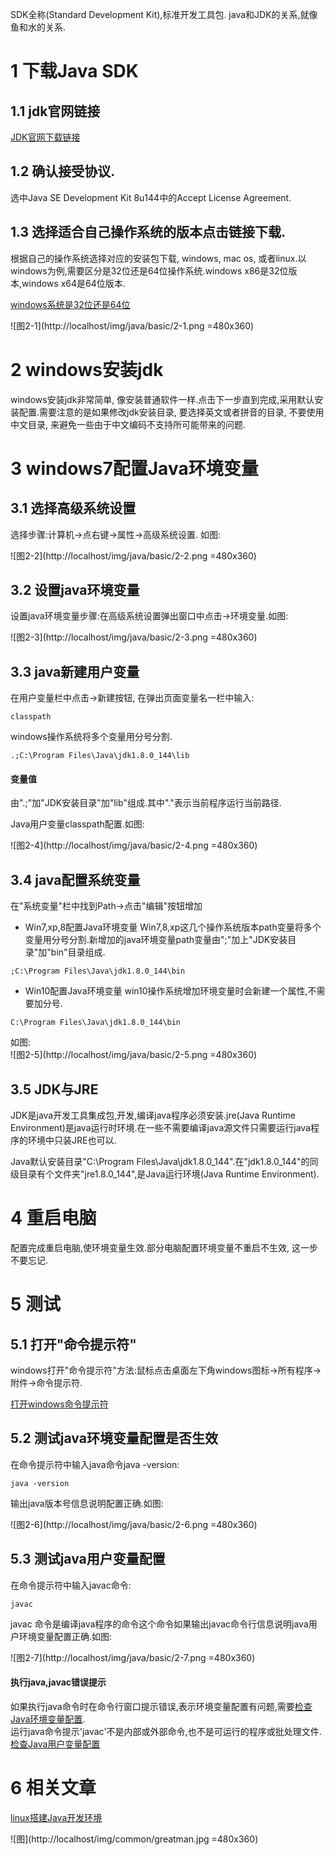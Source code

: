 <div class="jumbotron">
<p>SDK全称(Standard Development Kit),标准开发工具包. java和JDK的关系,就像鱼和水的关系.  </p>  
</div>


1 下载Java SDK
===

1.1 jdk官网链接
---
[JDK官网下载链接](http://www.oracle.com/technetwork/java/javase/downloads/jdk8-downloads-2133151.html)
    
1.2 确认接受协议.
---
选中Java SE Development Kit 8u144中的Accept License Agreement.

1.3 选择适合自己操作系统的版本点击链接下载.
---
根据自己的操作系统选择对应的安装包下载, windows, mac os, 或者linux.以windows为例,需要区分是32位还是64位操作系统.windows x86是32位版本,windows x64是64位版本.

[windows系统是32位还是64位](http://dashidan.com/article/windows/faq/1.html#1)
   
![图2-1](http://localhost/img/java/basic/2-1.png =480x360)   

2 windows安装jdk
===

windows安装jdk非常简单, 像安装普通软件一样.点击下一步直到完成,采用默认安装配置.需要注意的是如果修改jdk安装目录, 要选择英文或者拼音的目录, 不要使用中文目录, 来避免一些由于中文编码不支持所可能带来的问题.

3 windows7配置Java环境变量
===

3.1 选择高级系统设置
---
选择步骤:计算机->点右键->属性->高级系统设置. 如图:
   
![图2-2](http://localhost/img/java/basic/2-2.png =480x360)   


3.2 设置java环境变量
---

设置java环境变量步骤:在高级系统设置弹出窗口中点击->环境变量.如图:

![图2-3](http://localhost/img/java/basic/2-3.png =480x360)  


3.3 java新建用户变量
---

在用户变量栏中点击->新建按钮, 在弹出页面变量名一栏中输入:

```
classpath
```

windows操作系统将多个变量用分号分割.
```
.;C:\Program Files\Java\jdk1.8.0_144\lib
```

<div class="bs-callout bs-callout-success">
    <h4>变量值</h4>
	<p>由".;"加"JDK安装目录"加"lib"组成.其中"."表示当前程序运行当前路径.</p>
</div>

Java用户变量classpath配置.如图:

![图2-4](http://localhost/img/java/basic/2-4.png =480x360)   
	
3.4 java配置系统变量
---

在"系统变量"栏中找到Path->点击"编辑"按钮增加

- Win7,xp,8配置Java环境变量
Win7,8,xp这几个操作系统版本path变量将多个变量用分号分割.新增加的java环境变量path变量由";"加上"JDK安装目录"加"bin"目录组成.

```
;C:\Program Files\Java\jdk1.8.0_144\bin
```
- Win10配置Java环境变量
win10操作系统增加环境变量时会新建一个属性,不需要加分号.

```
C:\Program Files\Java\jdk1.8.0_144\bin
```

如图:   
![图2-5](http://localhost/img/java/basic/2-5.png =480x360)   
	

3.5 JDK与JRE
---
JDK是java开发工具集成包,开发,编译java程序必须安装.jre(Java Runtime Environment)是java运行时环境.在一些不需要编译java源文件只需要运行java程序的环境中只装JRE也可以.

Java默认安装目录"C:\Program Files\Java\jdk1.8.0_144".在"jdk1.8.0_144"的同级目录有个文件夹"jre1.8.0_144",是Java运行环境(Java Runtime Environment).

4 重启电脑
===

配置完成重启电脑,使环境变量生效.部分电脑配置环境变量不重启不生效, 这一步不要忘记.

5 测试
===

5.1 打开"命令提示符"
---  


windows打开"命令提示符"方法:鼠标点击桌面左下角windows图标->所有程序->附件->命令提示符.
 
[打开windows命令提示符](http://dashidan.com/article/windows/faq/2.html)

5.2 测试java环境变量配置是否生效
---   
在命令提示符中输入java命令java -version:

```
java -version
```
输出java版本号信息说明配置正确.如图:

![图2-6](http://localhost/img/java/basic/2-6.png =480x360)   

5.3 测试java用户变量配置
---
在命令提示符中输入javac命令:
```
javac
```
javac 命令是编译java程序的命令这个命令如果输出javac命令行信息说明java用户环境变量配置正确.如图:
  
![图2-7](http://localhost/img/java/basic/2-7.png =480x360)   

<div class="bs-callout bs-callout-danger">
    <h4>执行java,javac错误提示</h4>
	如果执行java命令时在命令行窗口提示错误,表示环境变量配置有问题,需要<a href="#2.3">检查Java环境变量配置</a>.<br>
	运行java命令提示'javac'不是内部或外部命令,也不是可运行的程序或批处理文件.<a href="#2.3">检查Java用户变量配置</a>
</div>

6 相关文章
===

[linux搭建Java开发环境](http://localhost/article/java/addenda/4.html)  

![图](http://localhost/img/common/greatman.jpg =480x360)